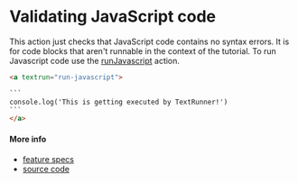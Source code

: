# Validating JavaScript code

This action just checks that JavaScript code contains no syntax errors. It is
for code blocks that aren't runnable in the context of the tutorial. To run
Javascript code use the [runJavascript](run_javascript.md) action.

<a textrun="run-markdown-in-textrun">

```html
<a textrun="run-javascript">

`​``
console.log('This is getting executed by TextRunner!')
`​``
</a>
```

</a>

#### More info

- [feature specs](../../features/actions/built-in/run-javascript/run-javascript.feature)
- [source code](../../src/actions/built-in/run-javascript.ts)
